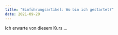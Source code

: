 ```yaml
---
title: "Einführungsartikel: Wo bin ich gestartet?"
date: 2021-09-20
---
```


Ich erwarte von diesem Kurs ...
